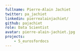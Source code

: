```yaml
---
fullname: Pierre-Alain Jachiet
twitter: pa_jachiet
linkedin: pierrealainjachiet/
github: pajachiet
role: Data Scientist
avatar: pierre-alain-jachiet.jpg
projects:
    - 5_eurosfordocs
---
```

